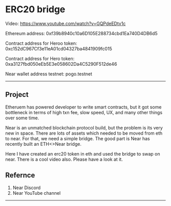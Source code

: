 # ERC20 bridge
Video: https://www.youtube.com/watch?v=GQPdeEDtv1c


Ethereum address: 0xf39b8940c10a6D105E288734cbd1Ea740D4DB6d5

Contract address for Heroo token: 0xc152dC967Cf3e11eA01cd04327ba4841909fc015

Contract address for Hero token: 0xa3127fbd050eEb5E3e058602Da4C5290F512de46

Near wallet address testnet: pogo.testnet




-----------------------------------------------
## Project

Etheruem has powered developer to write smart contracts, but it got some bottleneck in terms of high txn fee, slow speed, UX, and many other things over some time.

Near is an unmatched blockchain protocol build, but the problem is its very new in space. There are lots of assets which needed to be moved from eth to near. For that, we need a simple bridge. The good part is  Near has recently built an ETH<>Near bridge. 

Here I have created an erc20 token in eth and used the bridge to swap on near. There is a cool video also. Please have a look at it.




## Refernce
1. Near Discord
2. Near YouTube channel



-----------------------------------------------








